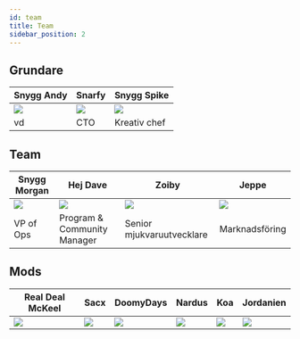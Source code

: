 ```yaml
---
id: team
title: Team
sidebar_position: 2
---
```


## Grundare

| Snygg Andy              | Snarfy               | Snygg Spike              |
| ----------------------- | -------------------- | ------------------------ |
| ![](/img/NiftyAndy.png) | ![](/img/snarfy.png) | ![](/img/NiftySpike.png) |
| vd                      | CTO                  | Kreativ chef             |

## Team

| Snygg Morgan              | Hej Dave                    | Zoiby                     | Jeppe               |
| ------------------------- | --------------------------- | ------------------------- | ------------------- |
| ![](/img/NiftyMorgan.png) | ![](/img/bolo.png)          | ![](/img/zoiby.png)       | ![](/img/jeppe.png) |
| VP of Ops                 | Program & Community Manager | Senior mjukvaruutvecklare | Marknadsföring      |

## Mods

| Real Deal McKeel       | Sacx               | DoomyDays           | Nardus             | Koa               | Jordanien            |
| ---------------------- | ------------------ | ------------------- | ------------------ | ----------------- | -------------------- |
| ![](/img/realdeal.png) | ![](/img/sacx.png) | ![](/img/doomy.png) | ![](/img/nard.png) | ![](/img/koa.png) | ![](/img/jordan.png) |

